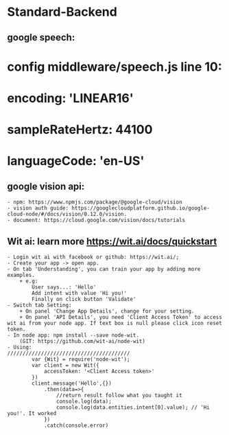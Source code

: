 # Standard-Backend

## google speech:
# config middleware/speech.js line 10:

# encoding: 'LINEAR16'
# sampleRateHertz: 44100
# languageCode: 'en-US'



## google vision api: 
    - npm: https://www.npmjs.com/package/@google-cloud/vision
    - vision auth guide: https://googlecloudplatform.github.io/google-cloud-node/#/docs/vision/0.12.0/vision.
    - document: https://cloud.google.com/vision/docs/tutorials

## Wit ai: learn more https://wit.ai/docs/quickstart
    - Login wit ai with facebook or github: https://wit.ai/;
    - Create your app -> open app.
    - On tab 'Understanding', you can train your app by adding more examples.
        + e.g: 
            User says...: 'Hello'
            Add intent with value 'Hi you!'
            Finally on click button 'Validate'
    - Switch tab Setting: 
        + On panel 'Change App Details', change for your setting.
        + On panel 'API Details', you need 'Client Access Token' to access wit ai from your node app. If text box is null please click icon reset token.
    - In node app: npm install --save node-wit.
        (GIT: https://github.com/wit-ai/node-wit) 
    - Using:  
    ////////////////////////////////////////
            var {Wit} = require('node-wit');
            var client = new Wit({
                accessToken: '<Client Access token>'
            })
            client.message('Hello',{})
                .then(data=>{
                    //return result follow what you taught it
                    console.log(data);
                    console.log(data.entities.intent[0].value); // 'Hi you!'. It worked
                })
                .catch(console.error)
